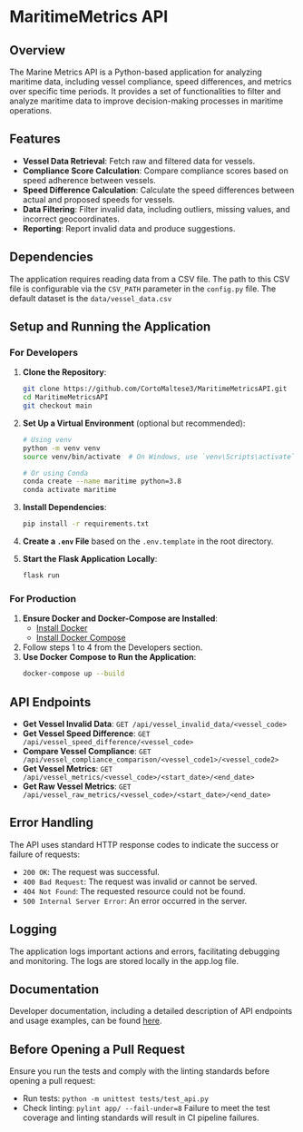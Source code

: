 # MaritimeMetrics API

## Overview

The Marine Metrics API is a Python-based application for analyzing maritime data, including vessel compliance, speed differences, and metrics over specific time periods. It provides a set of functionalities to filter and analyze maritime data to improve decision-making processes in maritime operations.

## Features

- **Vessel Data Retrieval**: Fetch raw and filtered data for vessels.
- **Compliance Score Calculation**: Compare compliance scores based on speed adherence between vessels.
- **Speed Difference Calculation**: Calculate the speed differences between actual and proposed speeds for vessels.
- **Data Filtering**: Filter invalid data, including outliers, missing values, and incorrect geocoordinates.
- **Reporting**: Report invalid data and produce suggestions.

## Dependencies

The application requires reading data from a CSV file. The path to this CSV file is configurable via the `CSV_PATH` parameter in the `config.py` file. The default dataset is the `data/vessel_data.csv`

## Setup and Running the Application

### For Developers

1. **Clone the Repository**:
   ```sh
   git clone https://github.com/CortoMaltese3/MaritimeMetricsAPI.git
   cd MaritimeMetricsAPI
   git checkout main
   ```
2. **Set Up a Virtual Environment** (optional but recommended):

   ```sh
   # Using venv
   python -m venv venv
   source venv/bin/activate  # On Windows, use `venv\Scripts\activate`

   # Or using Conda
   conda create --name maritime python=3.8
   conda activate maritime
   ```

3. **Install Dependencies**:
   ```sh
   pip install -r requirements.txt
   ```
4. **Create a `.env` File** based on the `.env.template` in the root directory.
5. **Start the Flask Application Locally**:
   ```sh
   flask run
   ```

### For Production

1. **Ensure Docker and Docker-Compose are Installed**:
   - [Install Docker](https://docs.docker.com/get-docker/)
   - [Install Docker Compose](https://docs.docker.com/compose/install/)
2. Follow steps 1 to 4 from the Developers section.
3. **Use Docker Compose to Run the Application**:
   ```sh
   docker-compose up --build
   ```

## API Endpoints

- **Get Vessel Invalid Data**:
  `GET /api/vessel_invalid_data/<vessel_code>`
- **Get Vessel Speed Difference**:
  `GET /api/vessel_speed_difference/<vessel_code>`
- **Compare Vessel Compliance**:
  `GET /api/vessel_compliance_comparison/<vessel_code1>/<vessel_code2>`
- **Get Vessel Metrics**:
  `GET /api/vessel_metrics/<vessel_code>/<start_date>/<end_date>`
- **Get Raw Vessel Metrics**:
  `GET /api/vessel_raw_metrics/<vessel_code>/<start_date>/<end_date>`

## Error Handling

The API uses standard HTTP response codes to indicate the success or failure of requests:

- `200 OK`: The request was successful.
- `400 Bad Request`: The request was invalid or cannot be served.
- `404 Not Found`: The requested resource could not be found.
- `500 Internal Server Error`: An error occurred in the server.

## Logging

The application logs important actions and errors, facilitating debugging and monitoring. The logs are stored locally in the app.log file.

## Documentation

Developer documentation, including a detailed description of API endpoints and usage examples, can be found [here](https://cortomaltese3.github.io/MaritimeMetricsAPI/).

## Before Opening a Pull Request

Ensure you run the tests and comply with the linting standards before opening a pull request:

- Run tests: `python -m unittest tests/test_api.py`
- Check linting: `pylint app/ --fail-under=8`
  Failure to meet the test coverage and linting standards will result in CI pipeline failures.
